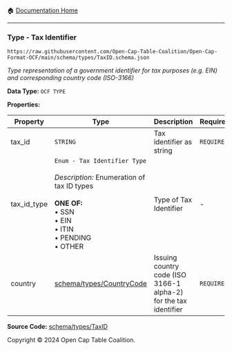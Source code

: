 :house: [Documentation Home](../../../README.md)

---

### Type - Tax Identifier

`https://raw.githubusercontent.com/Open-Cap-Table-Coalition/Open-Cap-Format-OCF/main/schema/types/TaxID.schema.json`

_Type representation of a government identifier for tax purposes (e.g. EIN) and corresponding country code (ISO-3166)_

**Data Type:** `OCF TYPE`

**Properties:**

| Property    | Type                                                                                                                                                                                         | Description                                                      | Required   |
| ----------- | -------------------------------------------------------------------------------------------------------------------------------------------------------------------------------------------- | ---------------------------------------------------------------- | ---------- |
| tax_id      | `STRING`                                                                                                                                                                                     | Tax identifier as string                                         | `REQUIRED` |
| tax_id_type | `Enum - Tax Identifier Type`</br></br>_Description:_ Enumeration of tax ID types</br></br>**ONE OF:** </br>&bull; SSN </br>&bull; EIN </br>&bull; ITIN </br>&bull; PENDING </br>&bull; OTHER | Type of Tax Identifier                                           | -          |
| country     | [schema/types/CountryCode](./CountryCode.md)                                                                                                                                                 | Issuing country code (ISO 3166-1 alpha-2) for the tax identifier | `REQUIRED` |

**Source Code:** [schema/types/TaxID](../../../../schema/types/TaxID.schema.json)

Copyright © 2024 Open Cap Table Coalition.
